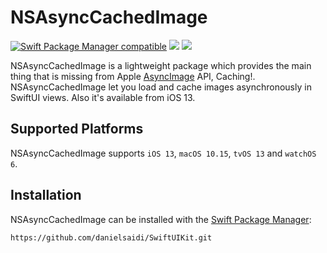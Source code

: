 # NSAsyncCachedImage

[![Swift Package Manager compatible](https://img.shields.io/badge/Swift%20Package%20Manager-compatible-success.svg)](https://github.com/apple/swift-package-manager)
[![](https://img.shields.io/endpoint?url=https%3A%2F%2Fswiftpackageindex.com%2Fapi%2Fpackages%2Fnssina%2FNSAsyncCachedImage%2Fbadge%3Ftype%3Dswift-versions)](https://swiftpackageindex.com/nssina/NSAsyncCachedImage)
[![](https://img.shields.io/endpoint?url=https%3A%2F%2Fswiftpackageindex.com%2Fapi%2Fpackages%2Fnssina%2FNSAsyncCachedImage%2Fbadge%3Ftype%3Dplatforms)](https://swiftpackageindex.com/nssina/NSAsyncCachedImage)

NSAsyncCachedImage is a lightweight package which provides the main thing that is missing from Apple [AsyncImage](https://developer.apple.com/documentation/swiftui/asyncimage) API, Caching!. NSAsyncCachedImage let you load and cache images asynchronously in SwiftUI views. Also it's available from iOS 13.

## Supported Platforms

NSAsyncCachedImage supports `iOS 13`, `macOS 10.15`, `tvOS 13` and `watchOS 6`.  

## Installation

NSAsyncCachedImage can be installed with the [Swift Package Manager](https://www.swift.org/package-manager/):

```
https://github.com/danielsaidi/SwiftUIKit.git
```
